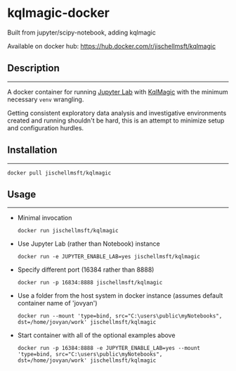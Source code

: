 # kqlmagic-docker
 Built from jupyter/scipy-notebook, adding kqlmagic

 Available on docker hub: https://hub.docker.com/r/jischellmsft/kqlmagic


## Description
---
A docker container for running [Jupyter Lab](https://hub.docker.com/r/jupyter/scipy-notebook/) with [KqlMagic](https://github.com/microsoft/jupyter-Kqlmagic) with the minimum necessary ```venv``` wrangling. 

Getting consistent exploratory data analysis and investigative environments created and running shouldn't be hard, this is an attempt to minimize setup and configuration hurdles.

## Installation
---
```docker pull jischellmsft/kqlmagic```

## Usage
---
- Minimal invocation

    ```docker run jischellmsft/kqlmagic```

- Use Jupyter Lab (rather than Notebook) instance

    ```docker run -e JUPYTER_ENABLE_LAB=yes jischellmsft/kqlmagic```

- Specify different port (16384 rather than 8888)

    ```docker run -p 16834:8888 jischellmsft/kqlmagic```

- Use a folder from the host system in docker instance (assumes default container name of 'jovyan')

    ```docker run --mount 'type=bind, src="C:\users\public\myNotebooks", dst=/home/jovyan/work' jischellmsft/kqlmagic```

- Start container with all of the optional examples above

    ```docker run -p 16384:8888 -e JUPYTER_ENABLE_LAB=yes --mount 'type=bind, src="C:\users\public\myNotebooks", dst=/home/jovyan/work' jischellmsft/kqlmagic```